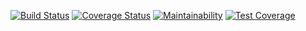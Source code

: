 [![Build Status](https://travis-ci.com/waellaataoui/express-api-template.svg?token=M7XsM8MsTABzarfXkvAx&branch=master)](https://travis-ci.com/waellaataoui/express-api-template)
[![Coverage Status](https://coveralls.io/repos/github/waellaataoui/express-api-template/badge.svg?branch=master)](https://coveralls.io/github/waellaataoui/express-api-template?branch=master)
[![Maintainability](https://api.codeclimate.com/v1/badges/972758c8b898f825ad8b/maintainability)](https://codeclimate.com/github/waellaataoui/express-api-template/maintainability)
[![Test Coverage](https://api.codeclimate.com/v1/badges/972758c8b898f825ad8b/test_coverage)](https://codeclimate.com/github/waellaataoui/express-api-template/test_coverage)
